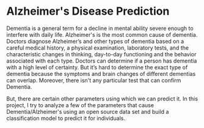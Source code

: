 # Alzheimer's Disease Prediction
Dementia is a general term for a decline in mental ability severe enough to interfere with daily life. Alzheimer's is the most common cause of dementia. Doctors diagnose Alzheimer’s and other types of dementia based on a careful medical history, a physical examination, laboratory tests, and the characteristic changes in thinking, day-to-day functioning and the behavior associated with each type. Doctors can determine if a person has dementia with a high level of certainty. But it’s hard to determine the exact type of dementia because the symptoms and brain changes of different dementias can overlap. Moreover, there isn't any particular test that can confirm Dementia.

But, there are certain other parameters using which we can predict it. In this project, I try to analyze a few of the parameters that cause Dementia/Alzheimer's using an open source data set and build a classification model to predict it for individuals.
